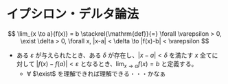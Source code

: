 # イプシロン・デルタ論法

$$
\lim_{x \to a}{f(x)} = b \stackrel{\mathrm{def}}{=} \forall \varepsilon > 0, \exist \delta > 0, \forall x, |x-a| < \delta \to |f(x)-b| < \varepsilon
$$

- ある $\varepsilon$ が与えられたとき、ある $\delta$ が存在し、$|x-a| < \delta$ を満たす $x$ 全てに対して $|f(x)-f(a)| < \varepsilon$ となるとき、$\displaystyle \lim_{x \to a}{f(x)} = b$ と定義する。
  - $\forall$ $\exist$ を理解できれば理解できる・・・かなぁ
